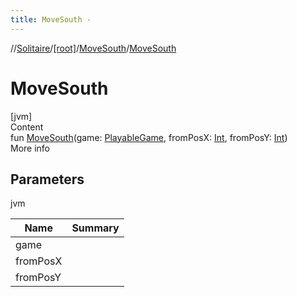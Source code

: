 ```yaml
---
title: MoveSouth -
---
```

//[Solitaire](../../index.md)/[[root]](../index.md)/[MoveSouth](index.md)/[MoveSouth](-move-south.md)



# MoveSouth  
[jvm]  
Content  
fun [MoveSouth](-move-south.md)(game: [PlayableGame](../-playable-game/index.md), fromPosX: [Int](https://kotlinlang.org/api/latest/jvm/stdlib/kotlin/-int/index.html), fromPosY: [Int](https://kotlinlang.org/api/latest/jvm/stdlib/kotlin/-int/index.html))  
More info  


## Parameters  
  
jvm  
  
|  Name|  Summary| 
|---|---|
| <a name="/MoveSouth/MoveSouth/#PlayableGame#kotlin.Int#kotlin.Int/PointingToDeclaration/"></a>game| <a name="/MoveSouth/MoveSouth/#PlayableGame#kotlin.Int#kotlin.Int/PointingToDeclaration/"></a>
| <a name="/MoveSouth/MoveSouth/#PlayableGame#kotlin.Int#kotlin.Int/PointingToDeclaration/"></a>fromPosX| <a name="/MoveSouth/MoveSouth/#PlayableGame#kotlin.Int#kotlin.Int/PointingToDeclaration/"></a>
| <a name="/MoveSouth/MoveSouth/#PlayableGame#kotlin.Int#kotlin.Int/PointingToDeclaration/"></a>fromPosY| <a name="/MoveSouth/MoveSouth/#PlayableGame#kotlin.Int#kotlin.Int/PointingToDeclaration/"></a>
  
  



